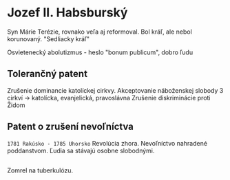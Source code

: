# Jozef II. Habsburský
Syn Márie Terézie, rovnako veľa aj reformoval.
Bol kráľ, ale nebol korunovaný.
"Sedliacky kráľ"

Osvietenecký abolutizmus - heslo "bonum publicum", dobro ľudu

## Tolerančný patent
Zrušenie dominancie katolíckej cirkvy.
Akceptovanie náboženskej slobody 3 cirkví -> katolícka, evanjelická, pravoslávna
Zrušenie diskriminácie proti Židom

## Patent o zrušení nevoľníctva
`1781 Rakúsko - 1785 Uhorsko`
Revolúcia zhora.
Nevoľníctvo nahradené poddanstvom.
Ľudia sa stávajú osobne slobodnými.
##

Zomrel na tuberkulózu.